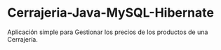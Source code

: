 # Cerrajeria-Java-MySQL-Hibernate
Aplicación simple para Gestionar los precios de los productos de una Cerrajería.
